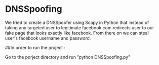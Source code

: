 # DNSSpoofing

We tried to create a DNSSpoofer using Scapy in Python that instead of taking any targeted user to legitimate facebook.com redirects user to our fake page that looks exactly like facebook. From there on 
we can steal user's facebook username and password.

##In order to run the project :

Go to the porject directory and run  "python DNSSpoofing.py"
